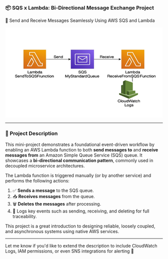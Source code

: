### 📦 SQS x Lambda: Bi-Directional Message Exchange Project

🔁 Send and Receive Messages Seamlessly Using AWS SQS and Lambda

![Alt Text](700x400_sqs_lambda_cloudwatch_lc.jpg)

---

### 📌 Project Description

This mini-project demonstrates a foundational event-driven workflow by enabling an AWS Lambda function to both **send messages to** and **receive messages from** an Amazon Simple Queue Service (SQS) queue. It showcases a **bi-directional communication pattern**, commonly used in decoupled microservice architectures.

The Lambda function is triggered manually (or by another service) and performs the following actions:

1. ✅ **Sends a message** to the SQS queue.
2. 📥 **Receives messages** from the queue.
3. 🗑️ **Deletes the messages** after processing.
4. 🧾 Logs key events such as sending, receiving, and deleting for full traceability.

This project is a great introduction to designing reliable, loosely coupled, and asynchronous systems using native AWS services.

---

Let me know if you'd like to extend the description to include CloudWatch Logs, IAM permissions, or even SNS integrations for alerting 👀

